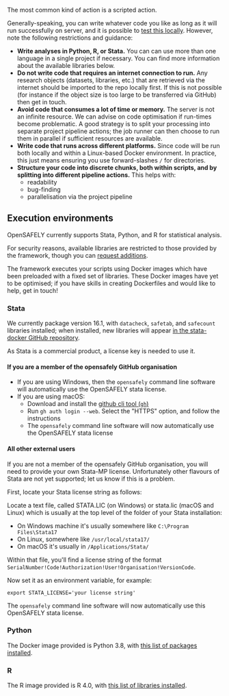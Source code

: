The most common kind of action is a scripted action.

Generally-speaking, you can write whatever code you like as long as it will run successfully on server, and it is possible to [test this locally](actions-pipelines.md#running-your-code-locally).
However, note the following restrictions and guidance:

* **Write analyses in Python, R, or Stata.**
You can can use more than one language in a single project if necessary.  You can find more information about the available libraries below.
* **Do not write code that requires an internet connection to run.**
Any research objects (datasets, libraries, etc.) that are retrieved via the internet should be imported to the repo locally first.
If this is not possible (for instance if the object size is too large to be transferred via GitHub) then get in touch.
* **Avoid code that consumes a lot of time or memory.** The server is not an infinite resource. We can advise on code optimisation if run-times become problematic.  A good strategy is to split your processing into separate project pipeline actions; the job runner can then choose to run them in parallel if sufficient resources are available.
* **Write code that runs across different platforms.**
Since code will be run both locally and within a Linux-based Docker environment. In practice, this just means ensuring you use forward-slashes `/` for directories.
* **Structure your code into discrete chunks, both within scripts, and by splitting into different pipeline actions.**
This helps with:
	* readability
	* bug-finding
	* parallelisation via the project pipeline


## Execution environments

OpenSAFELY currently supports Stata, Python, and R for statistical analysis.

For security reasons, available libraries are restricted to those provided by the framework, though you can [request additions](requesting-libraries.md).

The framework executes your scripts using Docker images which have been preloaded with a fixed set of libraries.
These Docker images have yet to be optimised; if you have skills in creating Dockerfiles and would like to help, get in touch!

### Stata

We currently package version 16.1, with `datacheck`, `safetab`, and `safecount` libraries installed; when installed, new libraries will appear [in the stata-docker GitHub repository](https://github.com/opensafely-core/stata-docker/tree/master/libraries).

As Stata is a commercial product, a license key is needed to use it. 

#### If you are a member of the opensafely GitHub organisation
* If you are using Windows, then the `opensafely` command line software will
automatically use the OpenSAFELY stata license. 
* If you are using macOS:
   * Download and install the [github cli tool (`gh`)](https://cli.github.com/)
   * Run `gh auth login --web`. Select the "HTTPS" option, and follow the instructions
  * The `opensafely` command line software will now automatically use the OpenSAFELY stata license

#### All other external users

If you are not a member of the opensafely GitHub organisation, you will need to provide your own Stata-MP license. Unfortunately other flavours of Stata are not yet supported; let us know if this is a problem.

First, locate your Stata license string as follows:

Locate a text file, called STATA.LIC (on Windows) or stata.lic (macOS and Linux) which is usually at the top level of the folder of your Stata installation:

* On Windows machine it's usually somewhere like `C:\Program Files\Stata17`
* On Linux, somewhere like `/usr/local/stata17/`
* On macOS it's usually in `/Applications/Stata/`

Within that file, you'll find a license string of the format `SerialNumber!Code!Authorization!User!Organisation!VersionCode`. 

Now set it as an environment variable, for example:

    export STATA_LICENSE='your license string'

The `opensafely` command line software will now automatically use this OpenSAFELY stata license.

### Python

The Docker image provided is Python 3.8, with [this list of packages installed](https://github.com/opensafely-core/python-docker/blob/main/requirements.txt).

### R

The R image provided is R 4.0, with [this list of libraries installed](https://github.com/opensafely-core/r-docker/blob/master/packages.csv).
